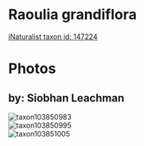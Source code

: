 
Raoulia grandiflora
===================
  
[iNaturalist taxon id: 147224](https://www.inaturalist.org/taxa/147224)
# Photos

## by: Siobhan Leachman
  
![taxon103850983](https://inaturalist-open-data.s3.amazonaws.com/photos/111305901/medium.jpeg)  
![taxon103850995](https://inaturalist-open-data.s3.amazonaws.com/photos/111305913/medium.jpeg)  
![taxon103851005](https://inaturalist-open-data.s3.amazonaws.com/photos/111305933/medium.jpeg)